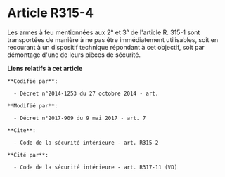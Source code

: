 # Article R315-4

Les armes à feu mentionnées aux 2° et 3° de l'article R. 315-1 sont transportées de manière à ne pas être immédiatement
utilisables, soit en recourant à un dispositif technique répondant à cet objectif, soit par démontage d'une de leurs pièces
de sécurité.

**Liens relatifs à cet article**

	**Codifié par**:

	  - Décret n°2014-1253 du 27 octobre 2014 - art.

	**Modifié par**:

	  - Décret n°2017-909 du 9 mai 2017 - art. 7

	**Cite**:

	  - Code de la sécurité intérieure - art. R315-2

	**Cité par**:

	  - Code de la sécurité intérieure - art. R317-11 (VD)
